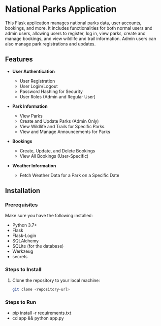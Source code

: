 # National Parks Application

This Flask application manages national parks data, user accounts, bookings, and more. It includes functionalities for 
both normal users and admin users, allowing users to register, log in, view parks, create and manage bookings, and view 
wildlife and trail information. Admin users can also manage park registrations and updates.

## Features

- **User Authentication**
    - User Registration
    - User Login/Logout
    - Password Hashing for Security
    - User Roles (Admin and Regular User)

- **Park Information**
    - View Parks
    - Create and Update Parks (Admin Only)
    - View Wildlife and Trails for Specific Parks
    - View and Manage Announcements for Parks

- **Bookings**
    - Create, Update, and Delete Bookings
    - View All Bookings (User-Specific)

- **Weather Information**
    - Fetch Weather Data for a Park on a Specific Date

## Installation

### Prerequisites

Make sure you have the following installed:
- Python 3.7+
- Flask
- Flask-Login
- SQLAlchemy
- SQLite (for the database)
- Werkzeug
- secrets

### Steps to Install

1. Clone the repository to your local machine:

   ```bash
   git clone <repository-url>


### Steps to Run

- pip install -r requirements.txt
- cd app && python app.py

